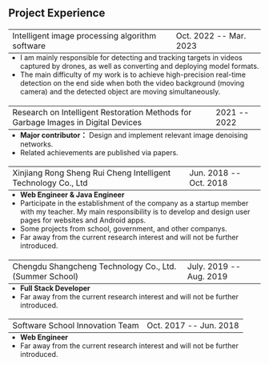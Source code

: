 ## Project Experience

<h4>
  <table style="float:left;width:100%;margin:0 0 0"><tr>
    <td>Intelligent image processing algorithm software</td>
    <td style="float:right">Oct. 2022 -- Mar. 2023</td>
  </tr></table>
</h4> 

<ul style="margin:0 0 0;">
  <li>I am mainly responsible for detecting and tracking targets in videos captured by drones, as well as converting and deploying model formats.</li>
  <li>The main difficulty of my work is to achieve high-precision real-time detection on the end side when both the video background (moving camera) and the detected object are moving simultaneously. </li>
</ul>

<h4>
  <table style="float:left;width:100%;margin:0 0 0"><tr>
    <td>Research on Intelligent Restoration Methods for Garbage Images in Digital Devices</td>
    <td style="float:right">2021 -- 2022</td>
  </tr></table>
</h4> 

<ul style="margin:0 0 0;">
  <li> <strong>Major contributor：</strong> Design and implement relevant image denoising networks. </li>
  <li>Related achievements are published via papers. </li>
</ul>


<h4>
  <table style="float:left;width:100%;margin:0 0 0"><tr>
    <td>Xinjiang Rong Sheng Rui Cheng Intelligent Technology Co., Ltd</td>
    <td style="float:right">Jun. 2018 -- Oct. 2018</td>
  </tr></table>
</h4> 

<ul style="margin:0 0 0;">
  <li> <strong>Web Engineer & Java Engineer</strong> </li>
  <li>Participate in the establishment of the company as a startup member with my teacher. My main responsibility is to develop and design user pages for websites and Android apps.  </li>
  <li>Some projects from school, government, and other companys. </li>
  <li>Far away from the current research interest and will not be further introduced.</li>
</ul>

<h4>
  <table style="float:left;width:100%;margin:0 0 0"><tr>
    <td>Chengdu Shangcheng Technology Co., Ltd. (Summer School)</td>
    <td style="float:right">July. 2019 -- Aug. 2019</td>
  </tr></table>
</h4> 

<ul style="margin:0 0 0;">
  <li> <strong>Full Stack Developer</strong> </li>
  <li>Far away from the current research interest and will not be further introduced.</li>
</ul>

<h4>
  <table style="float:left;width:100%;margin:0 0 0"><tr>
    <td>Software School Innovation Team</td>
    <td style="float:right">Oct. 2017 -- Jun. 2018</td>
  </tr></table>
</h4> 

<ul style="margin:0 0 0;">
  <li> <strong>Web Engineer</strong> </li>
  <li>Far away from the current research interest and will not be further introduced.</li>
</ul>
